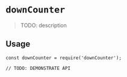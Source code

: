 # `downCounter`

> TODO: description

## Usage

```
const downCounter = require('downCounter');

// TODO: DEMONSTRATE API
```
